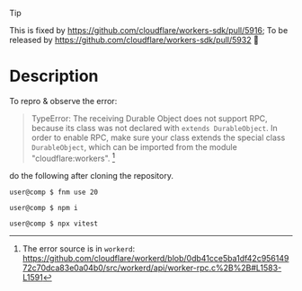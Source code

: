 > [!TIP]
>
> This is fixed by https://github.com/cloudflare/workers-sdk/pull/5916; To be released by https://github.com/cloudflare/workers-sdk/pull/5932 🎉

# Description

To repro & observe the error:

> TypeError: The receiving Durable Object does not support RPC, because its class was not declared with `extends DurableObject`. In order to enable RPC, make sure your class extends the special class `DurableObject`, which can be imported from the module "cloudflare:workers". [^1]

[^1]: The error source is in `workerd`: https://github.com/cloudflare/workerd/blob/0db41cce5ba1df42c95614972c70dca83e0a04b0/src/workerd/api/worker-rpc.c%2B%2B#L1583-L1591


do the following after cloning the repository.

```console
user@comp $ fnm use 20

user@comp $ npm i

user@comp $ npx vitest
```
